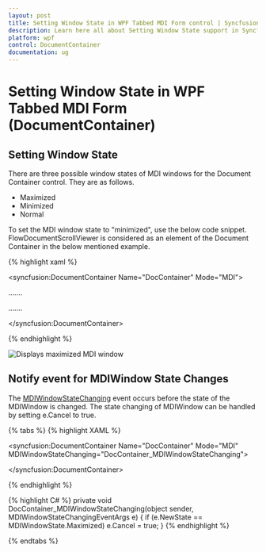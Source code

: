 ```yaml
---
layout: post
title: Setting Window State in WPF Tabbed MDI Form control | Syncfusion
description: Learn here all about Setting Window State support in Syncfusion WPF Tabbed MDI Form (DocumentContainer) control and more.
platform: wpf
control: DocumentContainer
documentation: ug
---
```

# Setting Window State in WPF Tabbed MDI Form (DocumentContainer)

## Setting Window State

There are three possible window states of MDI windows for the Document Container control. They are as follows.

* Maximized
* Minimized
* Normal

To set the MDI window state to "minimized", use the below code snippet. FlowDocumentScrollViewer is considered as an element of the Document Container in the below mentioned example.



{% highlight xaml %}


<!-- Adding Document Container -->

<syncfusion:DocumentContainer Name="DocContainer" Mode="MDI">

<FlowDocumentScrollViewer syncfusion:DocumentContainer.MDIWindowState="Minimized" >

</FlowDocumentScrollViewer>

…....

…....

</syncfusion:DocumentContainer>

{% endhighlight %}

![Displays maximized MDI window](Setting-Window-State_images/Setting-Window-State_img1.jpeg)


## Notify event for MDIWindow State Changes

The [MDIWindowStateChanging](https://help.syncfusion.com/cr/wpf/Syncfusion.Windows.Tools.Controls.DocumentContainer.html) event occurs before the state of the MDIWindow is changed. The state changing of MDIWindow can be handled by setting e.Cancel to true.

{% tabs %}
{% highlight XAML %}

<syncfusion:DocumentContainer Name="DocContainer" Mode="MDI" MDIWindowStateChanging="DocContainer_MDIWindowStateChanging">

<FlowDocumentScrollViewer syncfusion:DocumentContainer.Header="Window1" >

</FlowDocumentScrollViewer>
<FlowDocumentScrollViewer syncfusion:DocumentContainer.Header="Window2" >

</FlowDocumentScrollViewer>

</syncfusion:DocumentContainer>

{% endhighlight %}

{% highlight C# %}
 private void DocContainer_MDIWindowStateChanging(object sender, MDIWindowStateChangingEventArgs e)
        {
            if (e.NewState == MDIWindowState.Maximized)
                e.Cancel = true;
        }
{% endhighlight %}

{% endtabs %}
